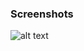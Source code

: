 ### Screenshots

![alt text](https://github.com/andreiseverin/WeaponMod-guns-backup/blob/main/wpn_guitar/Guitar%20gun.png?raw=true)
